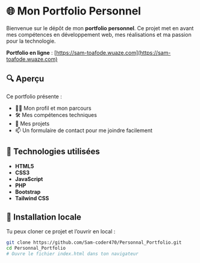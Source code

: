 # 🌐 Mon Portfolio Personnel

Bienvenue sur le dépôt de mon **portfolio personnel**. Ce projet met en avant mes compétences en développement web, mes réalisations et ma passion pour la technologie.

**Portfolio en ligne** : [https://sam-toafode.wuaze.com](https://sam-toafode.wuaze.com)

## 🔍 Aperçu

Ce portfolio présente :
- 👨‍💻 Mon profil et mon parcours
- 🛠️ Mes compétences techniques
- 📂 Mes projets
- 📫 Un formulaire de contact pour me joindre facilement

## 🚀 Technologies utilisées

- **HTML5**
- **CSS3**
- **JavaScript**
- **PHP**
- **Bootstrap**
- **Tailwind CSS**

## 🧰 Installation locale

Tu peux cloner ce projet et l’ouvrir en local :

```bash
git clone https://github.com/Sam-coder470/Personnal_Portfolio.git
cd Personnal_Portfolio
# Ouvre le fichier index.html dans ton navigateur

